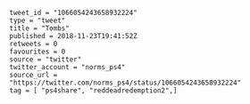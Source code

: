 ```
tweet_id = "1066054243658932224"
type = "tweet"
title = "Tombs"
published = 2018-11-23T19:41:52Z
retweets = 0
favourites = 0
source = "twitter"
twitter_account = "norms_ps4"
source_url = "https://twitter.com/norms_ps4/status/1066054243658932224"
tag = [ "ps4share", "reddeadredemption2",]
```

<p class='image'><img src='http://mnf.m17s.net/2018/11/23/DstirsoW0AAqYOl.jpg' alt=''></p>

